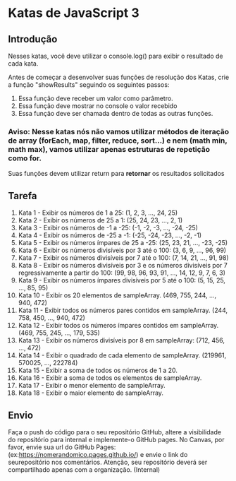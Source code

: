 # Katas de JavaScript 3

## Introdução

Nesses katas, você deve utilizar o console.log() para exibir o resultado de cada kata.

Antes de começar a desenvolver suas funções de resolução dos Katas, crie a função "showResults" seguindo os seguintes passos:

1. Essa função deve receber um valor como parâmetro.
2. Essa função deve mostrar no console o valor recebido
3. Essa função deve ser chamada dentro de todas as outras funções.

### Aviso: Nesse katas nós não vamos utilizar métodos de iteração de array (forEach, map, filter, reduce, sort...) e nem (math min, math max), vamos utilizar apenas estruturas de repetição como for.

Suas funções devem utilizar return para **retornar** os resultados solicitados

## Tarefa

1. Kata 1 - Exibir os números de 1 a 25: (1, 2, 3, …, 24, 25)
2. Kata 2 - Exibir os números de 25 a 1: (25, 24, 23, …, 2, 1)
3. Kata 3 - Exibir os números de -1 a -25: (-1, -2, -3, …, -24, -25)
4. Kata 4 - Exibir os números de -25 a -1: (-25, -24, -23, …, -2, -1)
5. Kata 5 - Exibir os números ímpares de 25 a -25: (25, 23, 21, …, -23, -25)
6. Kata 6 - Exibir os números divisíveis por 3 até o 100: (3, 6, 9, …, 96, 99)
7. Kata 7 - Exibir os números divisíveis por 7 até o 100: (7, 14, 21, …, 91, 98)
8. Kata 8 - Exibir os números divisíveis por 3 e os números divisíveis por 7 regressivamente a partir do 100: (99, 98, 96, 93, 91, …, 14, 12, 9, 7, 6, 3)
9. Kata 9 - Exibir os números ímpares divisíveis por 5 até o 100: (5, 15, 25, …, 85, 95)
10. Kata 10 - Exibir os 20 elementos de sampleArray. (469, 755, 244, …, 940, 472)
11. Kata 11 - Exibir todos os números pares contidos em sampleArray. (244, 758, 450, …, 940, 472)
12. Kata 12 - Exibir todos os números ímpares contidos em sampleArray. (469, 755, 245, …, 179, 535)
13. Kata 13 - Exibir os números divisíveis por 8 em sampleArray: (712, 456, …, 472)
14. Kata 14 - Exibir o quadrado de cada elemento de sampleArray. (219961, 570025, …, 222784)
15. Kata 15 - Exibir a soma de todos os números de 1 a 20.
16. Kata 16 - Exibir a soma de todos os elementos de sampleArray.
17. Kata 17 - Exibir o menor elemento de sampleArray.
18. Kata 18 - Exibir o maior elemento de sampleArray.


## Envio

Faça o push do código para o seu repositório GitHub, altere a visibilidade do repositório para internal e implemente-o GitHub pages. No Canvas, por favor, envie sua url do GitHub Pages: (ex:https://nomerandomico.pages.github.io/) e envie o link do seurepositório nos comentários. Atenção, seu repositório deverá ser compartilhado apenas com a organização. (Internal)
